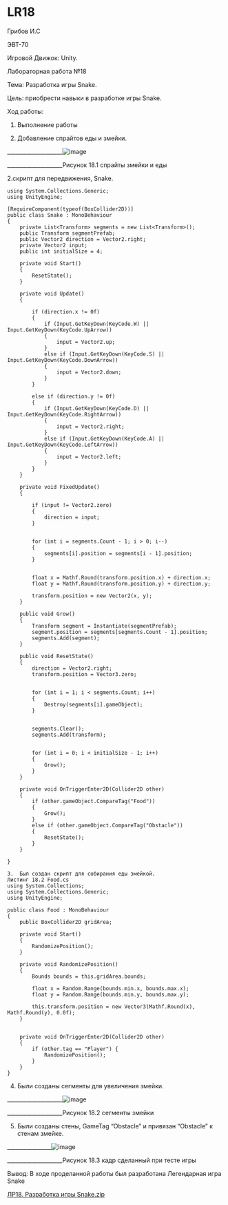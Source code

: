 # LR18
Грибов И.С

ЭВТ-70

Игровой Движок: Unity.

Лабораторная работа №18

Тема: Разработка игры Snake.

Цель: приобрести навыки в разработке игры Snake.

Ход работы:

1.	Выполнение работы

1. Добавление спрайтов еды и змейки.
 
____________________![image](https://user-images.githubusercontent.com/119228138/204997873-821b8d18-5b92-4449-9bd7-69e911db2e3b.png)

 
____________________Рисунок 18.1 спрайты змейки и еды

2.скрипт для передвижения, Snake.
```
using System.Collections.Generic;
using UnityEngine;

[RequireComponent(typeof(BoxCollider2D))]
public class Snake : MonoBehaviour
{
    private List<Transform> segments = new List<Transform>();
    public Transform segmentPrefab;
    public Vector2 direction = Vector2.right;
    private Vector2 input;
    public int initialSize = 4;

    private void Start()
    {
        ResetState();
    }

    private void Update()
    {

        if (direction.x != 0f)
        {
            if (Input.GetKeyDown(KeyCode.W) || Input.GetKeyDown(KeyCode.UpArrow))
            {
                input = Vector2.up;
            }
            else if (Input.GetKeyDown(KeyCode.S) || Input.GetKeyDown(KeyCode.DownArrow))
            {
                input = Vector2.down;
            }
        }

        else if (direction.y != 0f)
        {
            if (Input.GetKeyDown(KeyCode.D) || Input.GetKeyDown(KeyCode.RightArrow))
            {
                input = Vector2.right;
            }
            else if (Input.GetKeyDown(KeyCode.A) || Input.GetKeyDown(KeyCode.LeftArrow))
            {
                input = Vector2.left;
            }
        }
    }

    private void FixedUpdate()
    {

        if (input != Vector2.zero)
        {
            direction = input;
        }


        for (int i = segments.Count - 1; i > 0; i--)
        {
            segments[i].position = segments[i - 1].position;
        }


        float x = Mathf.Round(transform.position.x) + direction.x;
        float y = Mathf.Round(transform.position.y) + direction.y;

        transform.position = new Vector2(x, y);
    }

    public void Grow()
    {
        Transform segment = Instantiate(segmentPrefab);
        segment.position = segments[segments.Count - 1].position;
        segments.Add(segment);
    }

    public void ResetState()
    {
        direction = Vector2.right;
        transform.position = Vector3.zero;


        for (int i = 1; i < segments.Count; i++)
        {
            Destroy(segments[i].gameObject);
        }


        segments.Clear();
        segments.Add(transform);


        for (int i = 0; i < initialSize - 1; i++)
        {
            Grow();
        }
    }

    private void OnTriggerEnter2D(Collider2D other)
    {
        if (other.gameObject.CompareTag("Food"))
        {
            Grow();
        }
        else if (other.gameObject.CompareTag("Obstacle"))
        {
            ResetState();
        }
    }

}

3.	Был создан скрипт для собирания еды змейкой.
Листинг 18.2 Food.cs
using System.Collections;
using System.Collections.Generic;
using UnityEngine;

public class Food : MonoBehaviour
{
    public BoxCollider2D gridArea;

    private void Start()
    {
        RandomizePosition();
    }

    private void RandomizePosition()
    {
        Bounds bounds = this.gridArea.bounds;

        float x = Random.Range(bounds.min.x, bounds.max.x);
        float y = Random.Range(bounds.min.y, bounds.max.y);

        this.transform.position = new Vector3(Mathf.Round(x), Mathf.Round(y), 0.0f);
    }


    private void OnTriggerEnter2D(Collider2D other)
    {
        if (other.tag == "Player") { 
            RandomizePosition();
        }
    }
}
```

4.	Были созданы сегменты для увеличения змейки.
 
____________________![image](https://user-images.githubusercontent.com/119228138/204997913-ed611416-0a48-4b00-bf53-8be2dd13a049.png)

 
____________________Рисунок 18.2 сегменты змейки

5.	Были созданы стены, GameTag  “Obstacle” и привязан “Obstacle” к стенам змейке.
 
 ________________![image](https://user-images.githubusercontent.com/119228138/204997938-b58fc75a-7384-4666-bfc0-61c1a1afda18.png)

 
____________________Рисунок 18.3 кадр сделанный при тесте игры

Вывод: В ходе проделанной работы был разработана Легендарная игра Snake

[ЛР18. Разработка игры Snake.zip](https://github.com/Kramler3/LR18/files/10135425/18.Snake.zip)
